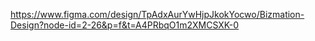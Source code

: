 https://www.figma.com/design/TpAdxAurYwHjpJkokYocwo/Bizmation-Design?node-id=2-26&p=f&t=A4PRbqO1m2XMCSXK-0
